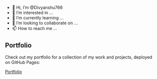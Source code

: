 - 👋 Hi, I’m @Divyanshu766
- 👀 I’m interested in ...
- 🌱 I’m currently learning ...
- 💞️ I’m looking to collaborate on ...
- 📫 How to reach me ...

<!---
Divyanshu766/Divyanshu766 is a ✨ special ✨ repository because its `README.md` (this file) appears on your GitHub profile.
You can click the Preview link to take a look at your changes.

# Divyanshu Rawat

![Profile Picture](url-to-your-profile-picture)

[GitHub](https://github.com/Divyanshu766) | [LinkedIn](https://www.linkedin.com/in/divyanshu-rawat-28348826b)

## Profile Description

I'm Divyanshu Rawat, a B.A. Music student turned coding enthusiast, trained at Masai School. My passion for learning drives me to explore the ever-evolving world of technology. Join me as I blend music and coding, creating a unique fusion of art. Welcome to my creative World!

## Contact Information

- **Email**: Divyanshu.rawat.dev@gmail.com
- **Location**: Deheradun, India
- **Address**: Ranipokhari, Deheradun
--->

## Portfolio

Check out my portfolio for a collection of my work and projects, deployed on GitHub Pages:

[Portfolio](https://divyanshu766.github.io/)
